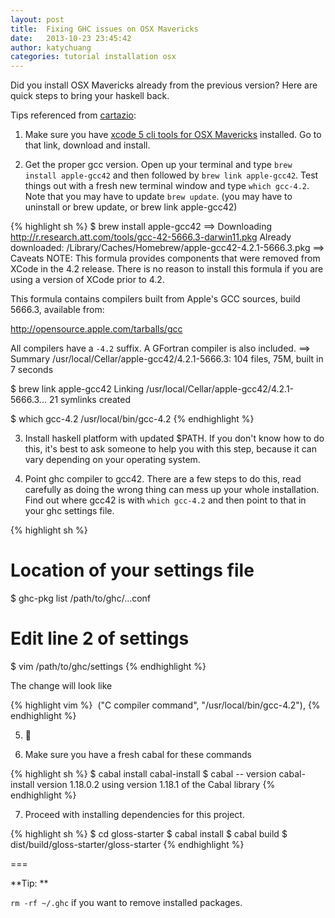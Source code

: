 ```yaml
---
layout: post
title:  Fixing GHC issues on OSX Mavericks
date:   2013-10-23 23:45:42
author: katychuang
categories: tutorial installation osx
---
```


Did you install OSX Mavericks already from the previous version? Here are quick steps to bring your haskell back. 

<!--excerpt-->

Tips referenced from [cartazio](http://www.reddit.com/r/haskell/comments/1ozukp/anyone_running_ghc_763_on_osx_mavericks/ccy9wnv?context=3):

1) Make sure you have [xcode 5 cli tools for OSX Mavericks](https://developer.apple.com/downloads/index.action) installed. Go to that link, download and install.

2) Get the proper gcc version. Open up your terminal and type `brew install apple-gcc42` and then followed by `brew link apple-gcc42`. Test things out with a fresh new terminal window and type `which gcc-4.2`.   Note that you may have to update `brew update`.
(you may have to uninstall or brew update, or brew link apple-gcc42)

{% highlight sh %}
$ brew install apple-gcc42
==> Downloading http://r.research.att.com/tools/gcc-42-5666.3-darwin11.pkg
Already downloaded: /Library/Caches/Homebrew/apple-gcc42-4.2.1-5666.3.pkg
==> Caveats
NOTE:
This formula provides components that were removed from XCode in the 4.2
release. There is no reason to install this formula if you are using a
version of XCode prior to 4.2.

This formula contains compilers built from Apple's GCC sources, build
5666.3, available from:

 http://opensource.apple.com/tarballs/gcc

All compilers have a `-4.2` suffix. A GFortran compiler is also included.
==> Summary
 /usr/local/Cellar/apple-gcc42/4.2.1-5666.3: 104 files, 75M, built in 7 seconds

$  brew link apple-gcc42
Linking /usr/local/Cellar/apple-gcc42/4.2.1-5666.3... 21 symlinks created

$ which gcc-4.2
/usr/local/bin/gcc-4.2
{% endhighlight %}

3) Install haskell platform with updated $PATH. If you don't know how to do this, it's best to ask someone to help you with this step, because it can vary depending on your operating system.


4) Point ghc compiler to gcc42. There are a few steps to do this, read carefully as doing the wrong thing can mess up your whole installation. Find out where gcc42 is with `which gcc-4.2` and then point to that in your ghc settings file.

{% highlight sh %}
# Location of your settings file
$ ghc-pkg list
/path/to/ghc/...conf

# Edit line 2 of settings
$ vim /path/to/ghc/settings
{% endhighlight %}

The change will look like

{% highlight vim %}
 ("C compiler command", "/usr/local/bin/gcc-4.2"),
{% endhighlight %}

5) :beers:

6) Make sure you have a fresh cabal for these commands

{% highlight sh %}
$ cabal install cabal-install
$ cabal -- version
cabal-install version 1.18.0.2
using version 1.18.1 of the Cabal library
{% endhighlight %}

7)  Proceed with installing dependencies for this project.

{% highlight sh %}
$ cd gloss-starter
$ cabal install
$ cabal build
$ dist/build/gloss-starter/gloss-starter
{% endhighlight %}

===

**Tip: **

`rm -rf ~/.ghc` if you want to remove installed packages.
